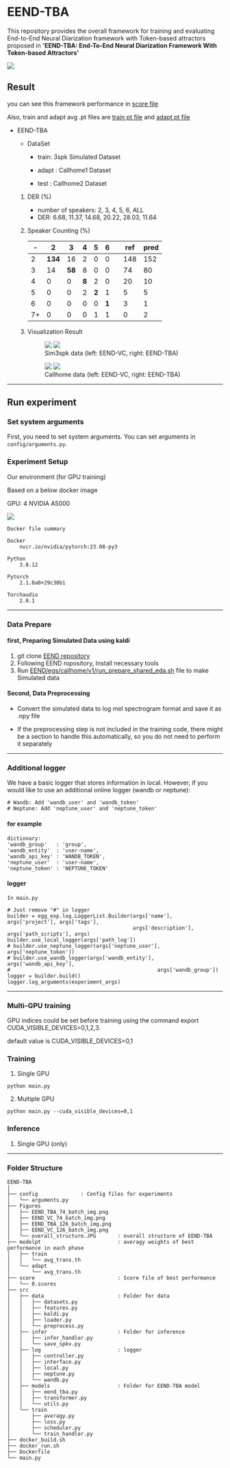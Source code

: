 # EEND-TBA


This repository provides the overall framework for training and evaluating End-to-End Neural Diarization framework with Token-based attractors proposed in **'EEND-TBA: End-To-End Neural Diarization Framework With Token-based Attractors'**

<img src=./EEND-TBA/figure/overall_structure.JPG>



## Result

you can see this framework performance in [score file](./EEND-TBA/score/0.scores)

Also, train and adapt avg .pt files are [train pt file](./EEND-TBA/modelpt/train/avg_trans.th) and [adapt pt file](./EEND-TBA/modelpt/adapt/avg_trans.th)

* EEND-TBA
    * DataSet 

        - train: 3spk Simulated Dataset
        
        - adapt : Callhome1 Dataset
        
        - test : Callhome2 Dataset

    1. DER (%)
         * number of speakers: 2, 3, 4, 5, 6, ALL
         * DER: 6.68, 11.37, 14.68, 20.22, 28.03, 11.64
        
    2. Speaker Counting (%)
        
        |- |2  |3 |4 |5 |6 ||ref|pred|
        |--|-- |--|--|--|--|--|--|--|
        |2 |**134**|16 |2 |0 |0 ||148 |152 |
        |3 |14 |**58** |8 |0 |0 ||74 |80 |
        |4 |0  |0 |**8** |2 |0 ||20 |10 |
        |5 |0  |0 |2 |**2** |1 ||5 |5 |
        |6 |0  |0 |0 |0 |**1** ||3 |1 |
        |7+|0  |0 |0 |1 |1 ||0 |2 |

    3. Visualization Result
        <figure class="half">  
        <a href="link"><img src="./EEND-TBA/figure/EEND_VC_126_batch_img.png" /></a>
        <a href="link"><img src="./EEND-TBA/figure/EEND_TBA_126_batch_img.png" /></a>  
        <figcaption> Sim3spk data (left: EEND-VC, right: EEND-TBA)</figcaption>
        </figure>
        <figure class="half">  
        <a href="link"><img src="./EEND-TBA/figure/EEND_VC_74_batch_img.png" /></a>
        <a href="link"><img src="./EEND-TBA/figure/EEND_TBA_74_batch_img.png" /></a>  
        <figcaption> Callhome data (left: EEND-VC, right: EEND-TBA)</figcaption>
        </figure>

---

## Run experiment

### Set system arguments

First, you need to set system arguments. You can set arguments in `config/arguments.py`.


### Experiment Setup

Our environment (for GPU training)

Based on a below docker image  

GPU: 4 NVIDIA A5000

<a href="https://github.com/Jungwoo4021/KT2023/blob/main/scripts/docker_files/Dockerfile24_09"><img src="https://img.shields.io/badge/DOCKER FILE-2496ED?style=for-the-badge&logo=Docker&logoColor=white"></a>


```
Docker file summary

Docker
    nvcr.io/nvidia/pytorch:23.08-py3 

Python
    3.8.12

Pytorch 
    2.1.0a0+29c30b1

Torchaudio 
    2.0.1
```



---

### Data Prepare


#### first, Preparing Simulated Data using kaldi 

1. git clone [EEND repository](https://github.com/hitachi-speech/EEND) 
2. Following EEND ropository, Install necessary tools
3. Run [EEND/egs/callhome/v1/run_prepare_shared_eda.sh](https://github.com/hitachi-speech/EEND/blob/master/egs/callhome/v1/run_prepare_shared_eda.sh) file to make Simulated data



#### Second, Data Preprocessing 

- Convert the simulated data to log mel spectrogram format and save it as .npy file 

- If the preprocessing step is not included in the training code, there might be a section to handle this automatically, so you do not need to perform it separately


---

### Additional logger

We have a basic logger that stores information in local. However, if you would like to use an additional online logger (wandb or neptune):

```In arguments.py
# Wandb: Add 'wandb_user' and 'wandb_token'
# Neptune: Add 'neptune_user' and 'neptune_token' 
```

#### for example

```
dictionary:
'wandb_group'   : 'group',
'wandb_entity'  : 'user-name',
'wandb_api_key' : 'WANDB_TOKEN',
'neptune_user'  : 'user-name',
'neptune_token' : 'NEPTUNE_TOKEN'
```


#### logger
```
In main.py

# Just remove "#" in logger
builder = egg_exp.log.LoggerList.Builder(args['name'], args['project'], args['tags'], 	
                                         args['description'], args['path_scripts'], args)
builder.use_local_logger(args['path_log'])
# builder.use_neptune_logger(args['neptune_user'], args['neptune_token'])
# builder.use_wandb_logger(args['wandb_entity'], args['wandb_api_key'], 
# 												 args['wandb_group'])
logger = builder.build()
logger.log_arguments(experiment_args)
```



---
### Multi-GPU training


GPU indices could be set before training using the command export CUDA_VISIBLE_DEVICES=0,1,2,3.

default value is CUDA_VISIBLE_DEVICES=0,1

### Training
1. Single GPU
```
python main.py 
```
2. Multiple GPU
```
python main.py --cuda_visible_devices=0,1
```

### Inference
1. Single GPU (only)


---


### Folder Structure
```
EEND-TBA
│
├── config				: Config files for experiments
│   └── arguments.py	
├── Figures
│   ├── EEND_TBA_74_batch_img.png
│   ├── EEND_VC_74_batch_img.png
│   ├── EEND_TBA_126_batch_img.png
│   ├── EEND_VC_126_batch_img.png    
│   └── overall_structure.JPG       : overall structure of EEND-TBA 
├── modelpt				            : averagy weights of best performance in each phase 
│   ├── train			
│   │   └── avg_trans.th
│   └── adapt			
│       └── avg_trans.th
├── score				            : Score file of best performance 
│   └── 0.scores
├── src					
│   ├── data						: Folder for data
│   │   ├── datasets.py	            
│   │   ├── features.py	            
│   │   ├── kaldi.py	            
│   │   ├── loader.py		        
│   │   └── preprocess.py	        
│   ├── infer						: Folder for inference 
│   │   ├── infer_handler.py	            
│   │   └── save_spkv.py		            
│   ├── log						    : logger 
│   │   ├── controller.py	            
│   │   ├── interface.py		        
│   │   ├── local.py	            
│   │   ├── neptune.py		         
│   │   └── wandb.py		         
│   ├── models						: Folder for EEND-TBA model
│   │   ├── eend_tba.py	            
│   │   ├── transformer.py		    
│   │   └── utils.py	            
│   └── train
│       ├── averagy.py
│       ├── loss.py
│       ├── scheduler.py
│       └── train_handler.py
├── docker_build.sh
├── docker_run.sh
├── Dockerfile          
└── main.py
```





<!-- Data preparation
We train/validate/evaluate AASIST using the ASVspoof 2019 logical access dataset [4]. -->

<!-- python ./download_dataset.py
(Alternative) Manual preparation is available via

ASVspoof2019 dataset: https://datashare.ed.ac.uk/handle/10283/3336
Download LA.zip and unzip it
Set your dataset directory in the configuration file
Training
The main.py includes train/validation/evaluation. -->
